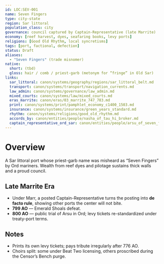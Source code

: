 ```yaml
---
id: LOC:SEV-001
name: Seven Fingers
type: city-state
region: Sar littoral
population_class: city
governance: council captured by Captain-Representative (late Marrite)
economy: [reef harvest, dyes, seafaring books, levy ports]
religions: [Good Old Rhythm, local syncretisms]
tags: [port, factional, defection]
status: Draft
aliases:
  - "Seven Fingers" (trade misnomer)
native:
  short: (tbd)
  gloss: hair / comb / priest-garb (metonym for “fringe” in Old Sar)
links:
  sar_littoral: canon/systems/geography/regions/sar_littoral_belt.md
  transport: canon/systems/transport/navigation_currents.md
  law_admin: canon/systems/governance/law_admin.md
  mixed_courts: canon/systems/law/mixed_courts.md
  eras_marrite: canon/eras/03_marrite_747_783.md
  print: canon/systems/print/pamphlet_economy_c1400_1503.md
  insurance: canon/systems/insurance/green_years_standard.md
  rhythm: canon/systems/religions/good_old_rhythm.md
  accords_by: canon/entities/people/nasha_of_tau_hi_broker.md
  captain_representative_ord_sar: canon/entities/people/arsu_of_seven_fingers.md
---
```


# Overview
A Sar littoral port whose priest-garb name was misheard as “Seven Fingers” by Ord mariners. Wealth from reef dyes and pilotage sustains thick walls and a proud council.

## Late Marrite Era
- Under Marr, a posted Captain-Representative turns the posting into **de facto rule**, showing other ports the center will not bite.
- **799 AO** — Emerald Shoals defeat.  
- **800 AO** — public trial of Arsu in Ord; levy tickets re-standardized under treaty-port terms.

## Notes
- Prints its own levy tickets; pays tribute irregularly after 776 AO.
- Choirs split: some under Beat Two licensing, others proscribed during the Censor’s Bench purge.
